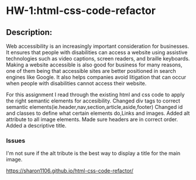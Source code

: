 # HW-1:html-css-code-refactor 
## Description:
Web accessibility is an increasingly important consideration for businesses. It ensures that people with disabilities can access a website using assistive technologies such as video captions, screen readers, and braille keyboards. Making a website accessible is also good for business for many reasons, one of them being that accessible sites are better positioned in search engines like Google. It also helps companies avoid litigation that can occur when people with disabilities cannot access their website.

For this assignment I read through the existing html and css code to apply the right semantic elements for accesibility. 
Changed div tags to correct semantic elements(ie.header,nav,section,article,aside,footer)
Changed id and classes to define what certain elements do,Links and images.
Added alt attribute to all image elements.
Made sure headers are in correct order.
Added a descriptive title.

### Issues
I'm not sure if the alt tribute is the best way to display a title for the main image.

 https://sharon1106.github.io/html-css-code-refactor/






